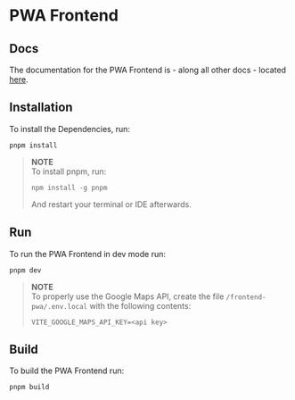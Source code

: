 # PWA Frontend

## Docs

The documentation for the PWA Frontend is - along all other docs - located [here](/docs/frontend-pwa/README.md).

## Installation

To install the Dependencies, run:

```
pnpm install
```

> **NOTE**\
> To install pnpm, run:
>
> ```
> npm install -g pnpm
> ```
>
> And restart your terminal or IDE afterwards.

## Run

To run the PWA Frontend in dev mode run:

```
pnpm dev
```

> **NOTE**\
> To properly use the Google Maps API, create the file `/frontend-pwa/.env.local` with the following contents:
>
> ```
> VITE_GOOGLE_MAPS_API_KEY=<api key>
> ```

## Build

To build the PWA Frontend run:

```
pnpm build
```
